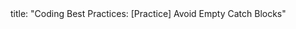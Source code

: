 <frontmatter>
title: "Coding Best Practices: [Practice] Avoid Empty Catch Blocks"
</frontmatter>

<include src="navbar.md" boilerplate />

<include src="unit-inPage-asFlat.md" boilerplate />